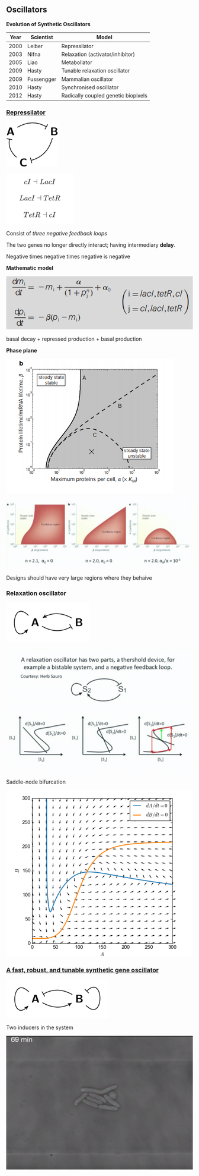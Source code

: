 ## Oscillators

**Evolution of Synthetic Oscillators**

|Year |Scientist   |Model                               |
|-----|------------|------------------------------------|
|2000 | Leiber     |Repressilator                       |
|2003 | Nifna      | Relaxation (activator/inhibitor)   |
|2005 | Liao       | Metabollator                       |
|2009 | Hasty      | Tunable relaxation oscillator      |
|2009 | Fussengger | Mammalian oscillator               |
|2010 | Hasty      | Synchronised oscillator            |
|2012 | Hasty      | Radically coupled genetic biopixels|

### [Repressilator](http://sci-hub.tw/10.1038/35002125)

![Repressilator](https://github.com/GreshnovaSasha/SynBio/blob/master/Oscillator.png)

![repressilator_scheme](https://github.com/GreshnovaSasha/SynBio/blob/master/repressilator.png)

Consist of *three negative feedback loops*

The two genes no longer directly interact; having intermediary **delay**. 

Negative times negative times negative is negative

**Mathematic model**

![repressilator_math_model](https://github.com/GreshnovaSasha/SynBio/blob/master/oscillator/repressilator_math_model.png)

basal decay + repressed production + basal production

**Phase plane**

![repressilator_phase_plain](https://github.com/GreshnovaSasha/SynBio/blob/master/oscillator/repressilator_phase_plane.png)

![repressilator_phase_plain_slide](https://github.com/GreshnovaSasha/SynBio/blob/master/oscillator/repressilator_phase_plain_slide.png)

Designs should have very large regions where they behaive

### Relaxation oscillator

![Relaxation_oscillator](https://github.com/GreshnovaSasha/SynBio/blob/master/oscillator/relaxation_oscillator_scheme.png)

![Relaxation_oscillator_slide](https://github.com/GreshnovaSasha/SynBio/blob/master/oscillator/relaxation_oscillator_slide.png)

Saddle-node bifurcation

![Relaxation_oscillator_vector_field](https://github.com/GreshnovaSasha/SynBio/blob/master/oscillator/relaxation_oscillator_vector_field.png)

### [A fast, robust, and tunable synthetic gene oscillator](http://sci-hub.tw/10.1038/nature07389)

![Hasty_2008_oscillator_scheme](https://github.com/GreshnovaSasha/SynBio/blob/master/oscillator/Hasty_2008_oscillator.png)

Two inducers in the system

[![Hasty_2008_oscillator_video](https://github.com/GreshnovaSasha/SynBio/blob/master/oscillator/Hasty_2008_oscillator_video.png)](https://youtu.be/4xicQrWkiKw)




